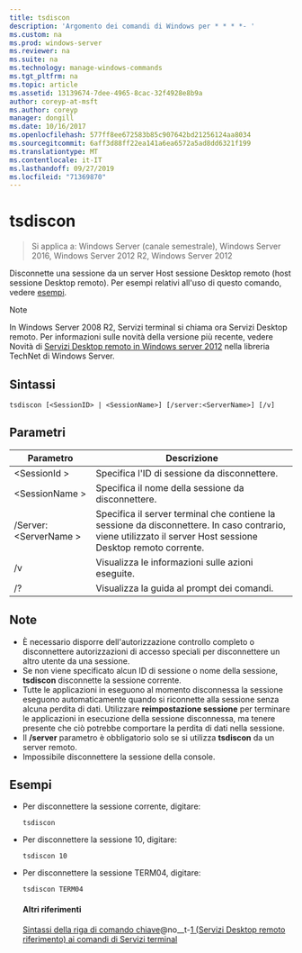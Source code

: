 ```yaml
---
title: tsdiscon
description: 'Argomento dei comandi di Windows per * * * *- '
ms.custom: na
ms.prod: windows-server
ms.reviewer: na
ms.suite: na
ms.technology: manage-windows-commands
ms.tgt_pltfrm: na
ms.topic: article
ms.assetid: 13139674-7dee-4965-8cac-32f4928e8b9a
author: coreyp-at-msft
ms.author: coreyp
manager: dongill
ms.date: 10/16/2017
ms.openlocfilehash: 577ff8ee672583b85c907642bd21256124aa8034
ms.sourcegitcommit: 6aff3d88ff22ea141a6ea6572a5ad8dd6321f199
ms.translationtype: MT
ms.contentlocale: it-IT
ms.lasthandoff: 09/27/2019
ms.locfileid: "71369870"
---
```

# <a name="tsdiscon"></a>tsdiscon

>Si applica a: Windows Server (canale semestrale), Windows Server 2016, Windows Server 2012 R2, Windows Server 2012

Disconnette una sessione da un server Host sessione Desktop remoto (host sessione Desktop remoto).
Per esempi relativi all'uso di questo comando, vedere [esempi](#BKMK_examples).

> [!NOTE]
> In Windows Server 2008 R2, Servizi terminal si chiama ora Servizi Desktop remoto. Per informazioni sulle novità della versione più recente, vedere Novità di [Servizi Desktop remoto in Windows server 2012](https://technet.microsoft.com/library/hh831527) nella libreria TechNet di Windows Server.

## <a name="syntax"></a>Sintassi
```
tsdiscon [<SessionID> | <SessionName>] [/server:<ServerName>] [/v]
```

## <a name="parameters"></a>Parametri

|Parametro|Descrizione|
|-------|--------|
|\<SessionId >|Specifica l'ID di sessione da disconnettere.|
|\<SessionName >|Specifica il nome della sessione da disconnettere.|
|/Server: \<ServerName >|Specifica il server terminal che contiene la sessione da disconnettere. In caso contrario, viene utilizzato il server Host sessione Desktop remoto corrente.|
|/v|Visualizza le informazioni sulle azioni eseguite.|
|/?|Visualizza la guida al prompt dei comandi.|

## <a name="remarks"></a>Note
-   È necessario disporre dell'autorizzazione controllo completo o disconnettere autorizzazioni di accesso speciali per disconnettere un altro utente da una sessione.
-   Se non viene specificato alcun ID di sessione o nome della sessione, **tsdiscon** disconnette la sessione corrente.
-   Tutte le applicazioni in eseguono al momento disconnessa la sessione eseguono automaticamente quando si riconnette alla sessione senza alcuna perdita di dati. Utilizzare **reimpostazione sessione** per terminare le applicazioni in esecuzione della sessione disconnessa, ma tenere presente che ciò potrebbe comportare la perdita di dati nella sessione.
-   Il **/server** parametro è obbligatorio solo se si utilizza **tsdiscon** da un server remoto.
-   Impossibile disconnettere la sessione della console.

## <a name="BKMK_examples"></a>Esempi
- Per disconnettere la sessione corrente, digitare:
  ```
  tsdiscon
  ```
- Per disconnettere la sessione 10, digitare:
  ```
  tsdiscon 10
  ```
- Per disconnettere la sessione TERM04, digitare:
  ```
  tsdiscon TERM04
  ```
  #### <a name="additional-references"></a>Altri riferimenti
  [Sintassi della riga di comando chiave](command-line-syntax-key.md)@no__t-[1 &#40;Servizi Desktop remoto riferimento&#41; ai comandi di Servizi terminal](remote-desktop-services-terminal-services-command-reference.md)
